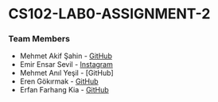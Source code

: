 # CS102-LAB0-ASSIGNMENT-2
### Team Members
* Mehmet Akif Şahin - [GitHub](https://github.com/afikbae)
* Emir Ensar Sevil  - [Instagram](https://instagram.com/emirensarsevill)
* Mehmet Anıl Yeşil - [GitHub]
* Eren Gökırmak     - [GitHub](https://github.com/erengokirmak)
* Erfan Farhang Kia - [GitHub](https://github.com/erfan-fk)
